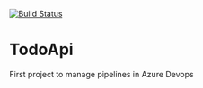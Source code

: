 [![Build Status](https://tecalliance.visualstudio.com/TecOrder/_apis/build/status/ocyar.TodoApi?branchName=master)](https://tecalliance.visualstudio.com/TecOrder/_build/latest?definitionId=1227&branchName=master)
# TodoApi
First project to manage pipelines in Azure Devops
